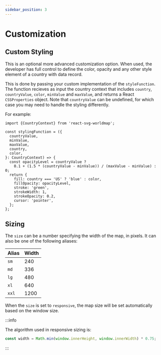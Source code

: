 ```yaml
---
sidebar_position: 3
---
```


# Customization

## Custom Styling

This is an optional more advanced customization option. When used, the developer has full control to define the color, opacity and any other style element of a country with data record.

This is done by passing your custom implementation of the `styleFunction`. The function recieves as input the country context that includes `country`, `countryValue`, `color`, `minValue` and `maxValue`, and returns a React `CSSProperties` object. Note that `countryValue` can be undefined, for which case you may need to handle the styling differently.

For example:

```tsx
import {CountryContext} from 'react-svg-worldmap';

const stylingFunction = ({
  countryValue,
  minValue,
  maxValue,
  country,
  color,
}: CountryContext) => {
  const opacityLevel = countryValue ?
    0.1 + (1.5 * (countryValue - minValue)) / (maxValue - minValue) : 0;
  return {
    fill: country === 'US' ? 'blue' : color,
    fillOpacity: opacityLevel,
    stroke: 'green',
    strokeWidth: 1,
    strokeOpacity: 0.2,
    cursor: 'pointer',
  };
};
```

## Sizing

The `size` can be a number specifying the width of the map, in pixels. It can also be one of the following aliases:

| Alias | Width |
| ----- | ----- |
| `sm`  | 240   |
| `md`  | 336   |
| `lg`  | 480   |
| `xl`  | 640   |
| `xxl` | 1200  |

When the `size` is set to `responsive`, the map size will be set automatically based on the window size.

:::info

The algorithm used in responsive sizing is:

```js
const width = Math.min(window.innerHeight, window.innerWidth) * 0.75;
```

:::
